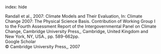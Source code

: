 index: hide

<div class="Citation">

  <div class="Citation-body">
    <div class="Citation-text">Randall et al., 2007: Climate Models and Their Evaluation, In: <span class="Article-bookTitle">Climate Change 2007: The Physical Science Basis. Contribution of Working Group I to the Fourth Assessment Report of the Intergovernmental Panel on Climate Change, </span>Cambridge University Press,, Cambridge, United Kingdom and New York, NY, USA., pp. 589-662pp.</div>
    <div class="Citation-links">
      <div class="CitationLink" data-href="https://scholar.google.com/scholar?q=Climate+Models+and+Their+Evaluation">
        <div class="CitationLink-icon CitationLink-Scholar"></div>
        <div class="CitationLink-text">Google Scholar</div>
      </div>
    </div>
  </div>
</div>


<div class="Citation-copy">
&copy; Cambridge University Press,, 2007
</div>